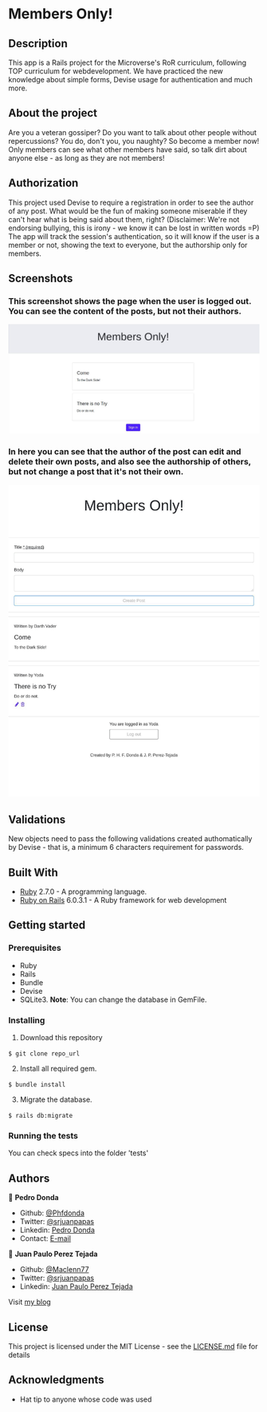 # Members Only!

## Description

This app is a Rails project for the Microverse's RoR curriculum, following TOP curriculum for webdevelopment. We have practiced the new knowledge about simple forms, Devise usage for authentication and much more.

## About the project

Are you a veteran gossiper? Do you want to talk about other people without repercussions? You do, don't you, you naughty? So become a member now! Only members can see what other members have said, so talk dirt about anyone else - as long as they are not members!

## Authorization

This project used Devise to require a registration in order to see the author of any post. What would be the fun of making someone miserable if they can't hear what is being said about them, right? (Disclaimer: We're not endorsing bullying, this is irony - we know it can be lost in written words =P) The app will track the session's authentication, so it will know if the user is a member or not, showing the text to everyone, but the authorship only for members.

## Screenshots

### This screenshot shows the page when the user is logged out. You can see the content of the posts, but not their authors.

![Page with user logged out](./screenshots/not-logged-in.jpg)

### In here you can see that the author of the post can edit and delete their own posts, and also see the authorship of others, but not change a post that it's not their own. 

![Page with user logged in](./screenshots/logged-in.jpg)

## Validations

New objects need to pass the following validations created authomatically by Devise - that is, a minimum 6 characters requirement for passwords.

## Built With

- [Ruby](https://www.ruby-lang.org/en/) 2.7.0 - A programming language.
- [Ruby on Rails](https://rubyonrails.org/) 6.0.3.1 - A Ruby framework for web development

## Getting started

### Prerequisites

- Ruby
- Rails
- Bundle
- Devise
- SQLite3. **Note**: You can change the database in GemFile.

### Installing

1. Download this repository

`$ git clone repo_url`

2. Install all required gem.

`$ bundle install`

3. Migrate the database.

`$ rails db:migrate`

### Running the tests

You can check specs into the folder 'tests'

## Authors

👤 **Pedro Donda**

- Github: [@Phfdonda](https://github.com/phfdonda)
- Twitter: [@srjuanpapas](https://twitter.com/phfdonda)
- Linkedin: [Pedro Donda](https://www.linkedin.com/in/pedro-donda-808621bb/)
- Contact: [E-mail](phfdonda@gmail.com)

👤 **Juan Paulo Perez Tejada**

- Github: [@Maclenn77](https://github.com/Maclenn77)
- Twitter: [@srjuanpapas](https://twitter.com/srjuanpapas)
- Linkedin: [Juan Paulo Perez Tejada](https://mx.linkedin.com/in/juanpaulopereztejada)

Visit [my blog](https://developerz.software/)

## License

This project is licensed under the MIT License - see the [LICENSE.md](LICENSE.md) file for details

## Acknowledgments

* Hat tip to anyone whose code was used
